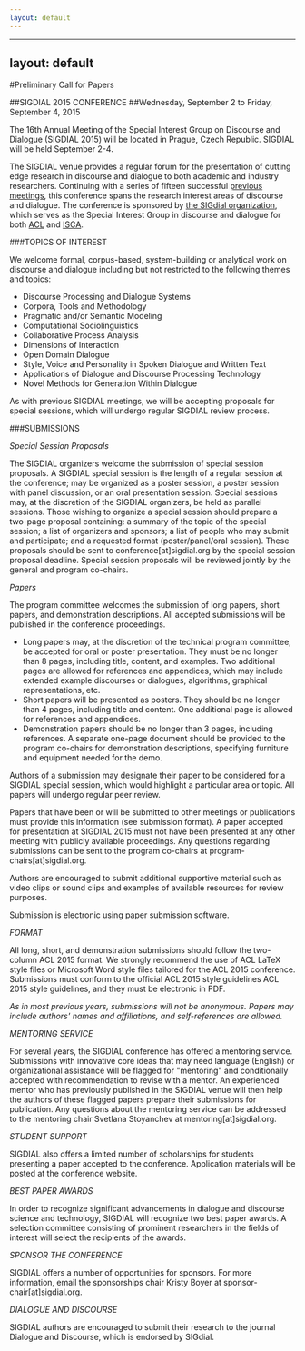 ```yaml
---
layout: default
---
```


---
layout: default
---

#Preliminary Call for Papers

##SIGDIAL 2015 CONFERENCE
##Wednesday, September 2 to Friday, September 4, 2015

The 16th Annual Meeting of the Special Interest Group on Discourse and Dialogue (SIGDIAL 2015) will be located in Prague, Czech Republic. SIGDIAL will be held September 2-4. 

The SIGDIAL venue provides a regular forum for the presentation of cutting edge research in discourse and dialogue to both academic and industry researchers. Continuing with a series of fifteen successful [previous meetings](http://www.sigdial.org/sigdial-meetings), this conference spans the research interest areas of discourse and dialogue. The conference is sponsored by [the SIGdial organization](http://www.sigdial.org/), which serves as the Special Interest Group in discourse and dialogue for both [ACL](http://www.aclweb.org/) and [ISCA](http://www.isca-speech.org/).

###TOPICS OF INTEREST

We welcome formal, corpus-based, system-building or analytical work on discourse and dialogue including but not restricted to the following themes and topics:

* Discourse Processing and Dialogue Systems
* Corpora, Tools and Methodology
* Pragmatic and/or Semantic Modeling
* Computational Sociolinguistics
* Collaborative Process Analysis
* Dimensions of Interaction
* Open Domain Dialogue
* Style, Voice and Personality in Spoken Dialogue and Written Text
* Applications of Dialogue and Discourse Processing Technology
* Novel Methods for Generation Within Dialogue

As with previous SIGDIAL meetings, we will be accepting proposals for special sessions, which will undergo regular SIGDIAL review process.

###SUBMISSIONS

*Special Session Proposals*

The SIGDIAL organizers welcome the submission of special session proposals. A SIGDIAL special session is the length of a regular session at the conference; may be organized as a poster session, a poster session with panel discussion, or an oral presentation session. Special sessions may, at the discretion of the SIGDIAL organizers, be held as parallel sessions. Those wishing to organize a special session should prepare a two-page proposal containing: a summary of the topic of the special session; a list of organizers and sponsors; a list of people who may submit and participate; and a requested format (poster/panel/oral session). These proposals should be sent to conference[at]sigdial.org by the special session proposal deadline. Special session proposals will be reviewed jointly by the general and program co-chairs.

*Papers*

The program committee welcomes the submission of long papers, short papers, and demonstration descriptions. All accepted submissions will be published in the conference proceedings.

* Long papers may, at the discretion of the technical program committee, be accepted for oral or poster presentation. They must be no longer than 8 pages, including title, content, and examples. Two additional pages are allowed for references and appendices, which may include extended example discourses or dialogues, algorithms, graphical representations, etc.
* Short papers will be presented as posters. They should be no longer than 4 pages, including title and content. One additional page is allowed for references and appendices.
* Demonstration papers should be no longer than 3 pages, including references. A separate one-page document should be provided to the program co-chairs for demonstration descriptions, specifying furniture and equipment needed for the demo.

Authors of a submission may designate their paper to be considered for a SIGDIAL special session, which would highlight a particular area or topic. All papers will undergo regular peer review.

Papers that have been or will be submitted to other meetings or publications must provide this information (see submission format). A paper accepted for presentation at SIGDIAL 2015 must not have been presented at any other meeting with publicly available proceedings. Any questions regarding submissions can be sent to the program co-chairs at program-chairs[at]sigdial.org.

Authors are encouraged to submit additional supportive material such as video clips or sound clips and examples of available resources for review purposes.

Submission is electronic using paper submission software.

*FORMAT*

All long, short, and demonstration submissions should follow the two-column ACL 2015 format. We strongly recommend the use of ACL LaTeX style files or Microsoft Word style files tailored for the ACL 2015 conference. Submissions must conform to the official ACL 2015 style guidelines ACL 2015 style guidelines, and they must be electronic in PDF.

*As in most previous years, submissions will not be anonymous. Papers may include authors' names and affiliations, and self-references are allowed.*

*MENTORING SERVICE*

For several years, the SIGDIAL conference has offered a mentoring service. Submissions with innovative core ideas that may need language (English) or organizational assistance will be flagged for "mentoring" and conditionally accepted with recommendation to revise with a mentor. An experienced mentor who has previously published in the SIGDIAL venue will then help the authors of these flagged papers prepare their submissions for publication. Any questions about the mentoring service can be addressed to the mentoring chair Svetlana Stoyanchev at mentoring[at]sigdial.org.

*STUDENT SUPPORT*

SIGDIAL also offers a limited number of scholarships for students presenting a paper accepted to the conference. Application materials will be posted at the conference website.

*BEST PAPER AWARDS*

In order to recognize significant advancements in dialogue and discourse science and technology, SIGDIAL will recognize two best paper awards. A selection committee consisting of prominent researchers in the fields of interest will select the recipients of the awards.

*SPONSOR THE CONFERENCE*

SIGDIAL offers a number of opportunities for sponsors. For more information, email the sponsorships chair Kristy Boyer at sponsor-chair[at]sigdial.org.

*DIALOGUE AND DISCOURSE*

SIGDIAL authors are encouraged to submit their research to the journal Dialogue and Discourse, which is endorsed by SIGdial.
